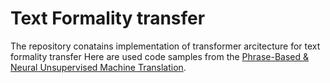 # Text Formality transfer

The repository conatains implementation of transformer arcitecture for text formality transfer
Here are used code samples from the 
[Phrase-Based & Neural Unsupervised Machine Translation](https://github.com/facebookresearch/UnsupervisedMT).


